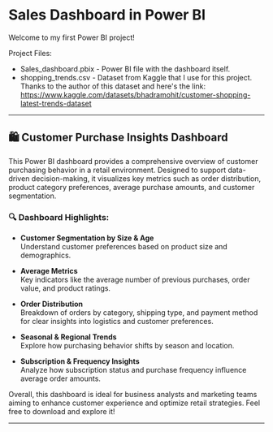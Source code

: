 # Sales Dashboard in Power BI

Welcome to my first Power BI project!

Project Files:
- Sales_dashboard.pbix - Power BI file with the dashboard itself.
- shopping_trends.csv - Dataset from Kaggle that I use for this project.
Thanks to the author of this dataset and here's the link: https://www.kaggle.com/datasets/bhadramohit/customer-shopping-latest-trends-dataset
---

## 🛍 Customer Purchase Insights Dashboard

This Power BI dashboard provides a comprehensive overview of customer purchasing behavior in a retail environment. Designed to support data-driven decision-making, it visualizes key metrics such as order distribution, product category preferences, average purchase amounts, and customer segmentation.

### 🔍 Dashboard Highlights:
- **Customer Segmentation by Size & Age**  
  Understand customer preferences based on product size and demographics.

- **Average Metrics**  
  Key indicators like the average number of previous purchases, order value, and product ratings.

- **Order Distribution**  
  Breakdown of orders by category, shipping type, and payment method for clear insights into logistics and customer preferences.

- **Seasonal & Regional Trends**  
  Explore how purchasing behavior shifts by season and location.

- **Subscription & Frequency Insights**  
  Analyze how subscription status and purchase frequency influence average order amounts.

Overall, this dashboard is ideal for business analysts and marketing teams aiming to enhance customer experience and optimize retail strategies. Feel free to download and explore it!

---


